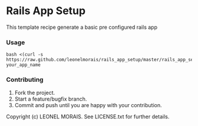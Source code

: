 # Rails App Setup
This template recipe generate a basic pre configured rails app



### Usage

	bash <(curl -s https://raw.github.com/leonelmorais/rails_app_setup/master/rails_app_setup.sh) your_app_name



### Contributing
 
1. Fork the project.
2. Start a feature/bugfix branch.
3. Commit and push until you are happy with your contribution.


Copyright (c) LEONEL MORAIS. See LICENSE.txt for
further details.

